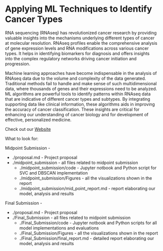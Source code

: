 # Applying ML Techniques to Identify Cancer Types

RNA sequencing (RNAseq) has revolutionized cancer research by providing valuable insights into the mechanisms underlying different types of cancer at molecular resolution. RNAseq profiles enable the comprehensive analysis of gene expression levels and RNA modifications across various cancer types. It helps in identifying biomarkers for diagnosis and offers insights into the complex regulatory networks driving cancer initiation and progression.

Machine learning approaches have become indispensable in the analysis of RNAseq data due to the volume and complexity of the data generated. Traditional methods fail to handle and make sense of such multidimensional data, where thousands of genes and their expressions need to be analyzed. ML algorithms are powerful tools to identify patterns within RNAseq data that are indicative of different cancer types and subtypes. By integrating supporting data like clinical information, these algorithms aids in improving the accuracy of cancer classification. These insights are critical for enhancing our understanding of cancer biology and for development of effective, personalized medicine.

Check out our [Website](https://github.gatech.edu/pages/ML7641-Group55/CS-7641-Project/)

What to look for:

Midpoint Submission -
- ./proposal.md - Project proposal
- ./midpoint_submission - all files related to midpoint submission
    - ./midpoint_submission/code - Jupyter notbook and Python script for SVC and DBSCAN implementation
    - ./midpoint_submission/Figures - all the visualizations shown in the report
    - ./midpoint_submission/mid_point_report.md - report elaborating our model, analysis and results

Final Submission -
- ./proposal.md - Project proposal
- ./Final_Submission - all files related to midpoint submission
    - ./Final_Submission/code - Jupyter notbook and Python scripts for all model implementations and evaluations
    - ./Final_Submission/Figures - all the visualizations shown in the report
    - ./Final_Submission/final_report.md - detailed report elaborating our model, analysis and results

